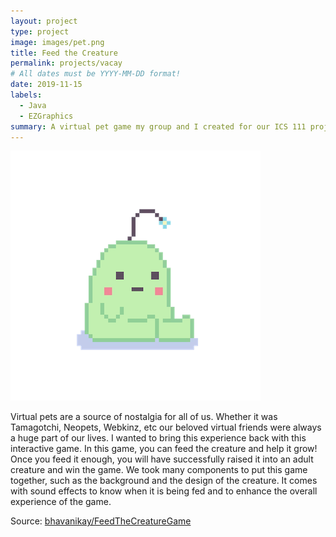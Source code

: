 ```yaml
---
layout: project
type: project
image: images/pet.png
title: Feed the Creature
permalink: projects/vacay
# All dates must be YYYY-MM-DD format!
date: 2019-11-15
labels:
  - Java
  - EZGraphics
summary: A virtual pet game my group and I created for our ICS 111 project. 
---
```


<img class="ui medium right floated rounded image" src="../images/pet.png">

Virtual pets are a source of nostalgia for all of us. Whether it was Tamagotchi, Neopets, Webkinz, etc our beloved virtual friends were always a huge part of our lives. I wanted to bring this experience back with this interactive game. In this game, you can feed the creature and help it grow! Once you feed it enough, you will have successfully raised it into an adult creature and win the game. We took many components to put this game together, such as the background and the design of the creature. It comes with sound effects to know when it is being fed and to enhance the overall experience of the game. 
 
Source: <a href="https://github.com/bhavanikay/FeedTheCreatureGame"><i class="large github icon"></i>bhavanikay/FeedTheCreatureGame</a>
